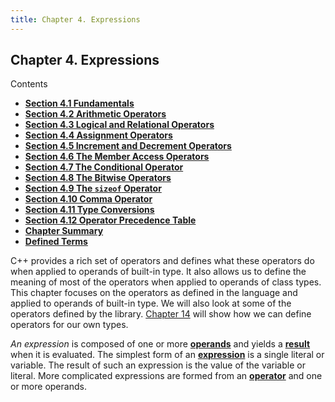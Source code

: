 ```yaml
---
title: Chapter 4. Expressions
---
```


<h2 id="filepos995349">Chapter 4. Expressions</h2>
<p>Contents</p><ul><li><strong><a href="039-4.1._fundamentals.html#filepos999302">Section 4.1 Fundamentals</a></strong></li><li><strong><a href="040-4.2._arithmetic_operators.html#filepos1028232">Section 4.2 Arithmetic Operators</a></strong></li><li><strong><a href="041-4.3._logical_and_relational_operators.html#filepos1044115">Section 4.3 Logical and Relational Operators</a></strong></li><li><strong><a href="042-4.4._assignment_operators.html#filepos1066463">Section 4.4 Assignment Operators</a></strong></li><li><strong><a href="043-4.5._increment_and_decrement_operators.html#filepos1087530">Section 4.5 Increment and Decrement Operators</a></strong></li><li><strong><a href="044-4.6._the_member_access_operators.html#filepos1101794">Section 4.6 The Member Access Operators</a></strong></li><li><strong><a href="045-4.7._the_conditional_operator.html#filepos1107527">Section 4.7 The Conditional Operator</a></strong></li><li><strong><a href="046-4.8._the_bitwise_operators.html#filepos1120642">Section 4.8 The Bitwise Operators</a></strong></li><li><strong><a href="047-4.9._the_sizeof_operator.html#filepos1142429">Section 4.9 The <code>sizeof</code> Operator</a></strong></li><li><strong><a href="048-4.10._comma_operator.html#filepos1151213">Section 4.10 Comma Operator</a></strong></li><li><strong><a href="049-4.11._type_conversions.html#filepos1157818">Section 4.11 Type Conversions</a></strong></li><li><strong><a href="050-4.12._operator_precedence_table.html#filepos1211284">Section 4.12 Operator Precedence Table</a></strong></li><li><strong><a href="051-chapter_summary.html#filepos1211678">Chapter Summary</a></strong></li><li><strong><a href="052-defined_terms.html#filepos1213446">Defined Terms</a></strong></li></ul>

<p>C++ provides a rich set of operators and defines what these operators do when applied to operands of built-in type. It also allows us to define the meaning of most of the operators when applied to operands of class types. This chapter focuses on the operators as defined in the language and applied to operands of built-in type. We will also look at some of the operators defined by the library. <a href="129-chapter_14._overloaded_operations_and_conversions.html#filepos3544393">Chapter 14</a> will show how we can define operators for our own types.</p>
<p><a id="filepos998698"></a><em>An expression</em> is composed of one or more <strong><a href="052-defined_terms.html#filepos1217948" id="filepos998764">operands</a></strong> and yields a <strong><a href="052-defined_terms.html#filepos1220632" id="filepos998847">result</a></strong> when it is evaluated. The simplest form of an <strong><a href="052-defined_terms.html#filepos1216138" id="filepos998961">expression</a></strong> is a single literal or variable. The result of such an expression is the value of the variable or literal. More complicated expressions are formed from an <strong><a href="052-defined_terms.html#filepos1218217" id="filepos999188">operator</a></strong> and one or more operands.</p>
